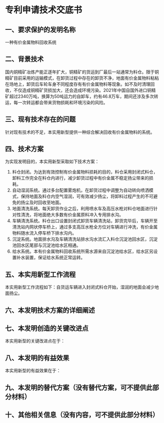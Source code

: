 # 专利申请技术交底书

## 一、要求保护的发明名称

一种有价金属物料回收系统

## 二、背景技术

国内铜精矿冶炼产能正逐年扩大，铜精矿的货运到厂最后一站通常为料仓。限于铜精矿目前采用的运输模式，在卸货过程中存在的卸货不净，地面有价金属物料粘粘在场地上，卸货后车轮车身不同程度存有有价金属物料等现象。如不及时清理回收，不仅造成铜精矿货损加大，还会造成环境污染。2021年中国自国外进口铜精矿超过2340万吨，换算为50吨运力的自卸车，约有46.8万车，期间还涉及多次转运，每一次转运都会带来货物损耗和环境污染的风险。

## 三、现有技术存在的问题

针对现有技术的不足，本实用新型提供一种综合解决回收有价金属物料的系统。

## 四、技术方案

为实现发明目的，本实用新型采取如下技术方案：

1. 料仓封闭。为达到有效控制有价金属物料损耗的目的，料仓采用封闭式料仓，卸料工作完全在料仓内进行，减少卸货过程中有价金属不稳定扬尘带来的损耗。
2. 自动湿润系统。通过多台配置雾炮机，在卸货过程中调整为自动转向喷洒模式，保持地面及料仓内空气湿润，可有效减少扬尘，将卸料过程产生的不可避免的扬尘及时回收至地面。
3. 地面清洗系统。每天卸货作业之后，利用喷水车及高压水枪对料仓地面进行针对性清洗，将地面绝大多数有价金属原料冲入专用排水沟。
4. 车辆清洗系统。料仓出口设置封闭式卸货车辆清洗站，卸货完毕后，车辆开至清洗站内网状停车桥上，通过多支高压水枪全方位对车辆进行冲洗，有价金属物料随水流入停车桥下排水沟内。
5. 沉淀系统。地面排水沟及车辆清洗站排水沟水流汇入料仓沉淀池回水区，沉淀池回水区尾部与沉淀池给水区相通。
6. 给水系统。本有价金属物料回收系统所需水源来自沉淀池给水区，给水区另设置补水装置，保证给水系统正常运转。

## 五、本实用新型工作流程

本实用新型工作流程如下：自货运车辆进入封闭式料仓开始，湿润的地面会减少地面扬尘。

## 六、本发明技术方案的详细阐述

## 七、本发明创造的关键改进点

本实用新型的关键改进点在于：

## 八、本发明的有益效果

本实用新型的有益效果在于：

## 九、本发明的替代方案（没有替代方案，可不提供此部分材料）

## 十、其他相关信息（没有内容，可不提供此部分材料）